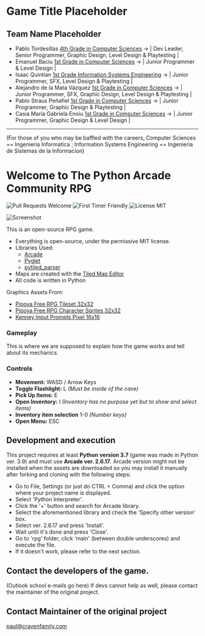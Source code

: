 # Game Title Placeholder

## Team Name Placeholder
- Pablo Tordesillas [4th Grade in Computer Sciences](https://www.uah.es/en/estudios/estudios-oficiales/Degree-in-Computer-Science-Engineering/) -> | Dev Leader, Senior Programmer, Graphic Design, Level Design & Playtesting |
- Emanuel Baciu [1st Grade in Computer Sciences](https://www.uah.es/en/estudios/estudios-oficiales/Degree-in-Computer-Science-Engineering/) -> | Junior Programmer & Level Design |
- Isaac Quintian [1st Grade Information Systems Engineering](https://www.uah.es/en/estudios/estudios-oficiales/Degree-in-Engineering-in-Information-Systems/) -> | Junior Programmer, SFX, Level Design & Playtesting |
- Alejandro de la Mata Vázquez [1st Grade in Computer Sciences](https://www.uah.es/en/estudios/estudios-oficiales/Degree-in-Computer-Science-Engineering/) -> | Junior Programmer, SFX, Graphic Design, Level Design & Playtesting |
- Pablo Straus Peñafiel [1st Grade in Computer Sciences](https://www.uah.es/en/estudios/estudios-oficiales/Degree-in-Computer-Science-Engineering/) -> | Junior Programmer, Graphic Design & Playtesting |
- Casia María Gabriela Enoiu [1st Grade in Computer Sciences](https://www.uah.es/en/estudios/estudios-oficiales/Degree-in-Computer-Science-Engineering/) -> | Junior Programmer, Graphic Design & Level Design |
_______________________________________________________________________________________

(For those of you who may be baffled with the careers, Computer Sciences == Ingenieria Informatica ; Information Systems Engineering == Ingenieria de Sistemas de la Informacion)

# Welcome to The Python Arcade Community RPG

![Pull Requests Welcome](https://img.shields.io/badge/PRs-welcome-success)
![First Timer Friendly](https://img.shields.io/badge/First%20Timer-friendly-informational)
![License MIT](https://img.shields.io/badge/license-MIT-success)

![Screenshot](/screenshot.png)

This is an open-source RPG game.

* Everything is open-source, under the permissive MIT license.
* Libraries Used:
  * [Arcade](https://github.com/pythonarcade/arcade)
  * [Pyglet](https://github.com/pyglet/pyglet)
  * [pytiled_parser](https://github.com/pythonarcade/pytiled_parser)
* Maps are created with the [Tiled Map Editor](https://mapeditor.org)
* All code is written in Python

Graphics Assets From:

* [Pipoya Free RPG Tileset 32x32](https://pipoya.itch.io/pipoya-rpg-tileset-32x32)
* [Pipoya Free RPG Character Sprites 32x32](https://pipoya.itch.io/pipoya-free-rpg-character-sprites-32x32)
* [Kenney Input Prompts Pixel 16x16](https://kenney.nl/assets/input-prompts-pixel-16)

###  Gameplay
This is where we are supposed to explain how the game works and tell about its mechanics.

### Controls
- **Movement:** WASD / Arrow Keys
- **Toggle Flashlight:** L *(Must be inside of the cave)*
- **Pick Up Items:** E
- **Open Inventory:** I *(Inventory has no purpose yet but to show and select items)*
- **Inventory item selection** 1-0 *(Number keys)*
- **Open Menu:** ESC

## Development and execution

This project requires at least **Python version 3.7** (game was made in  Python ver. 3.9) and must use **Arcade ver. 2.6.17**.
Arcade version might not be installed when the assets are downloaded so you may install it manually after forking and cloning with the following steps:
- Go to File, Settings (or just do CTRL + Comma) and click the option where your project name is displayed.
- Select 'Python Interpreter'.
- Click the '+' button and search for Arcade library.
- Select the aforementioned library and check the 'Specify other version' box.
- Select ver. 2.6.17 and press 'Install'.
- Wait until it's done and press 'Close'.
- Go to 'rpg' folder, click 'main' (between double underscores) and execute the file.
- If it doesn't work, please refer to the next section.

## Contact the developers of the game.
(Outlook school e-mails go here)
If devs cannot help as well, please contact the maintainer of the original project.

## Contact Maintainer of the original project

paul@cravenfamily.com

